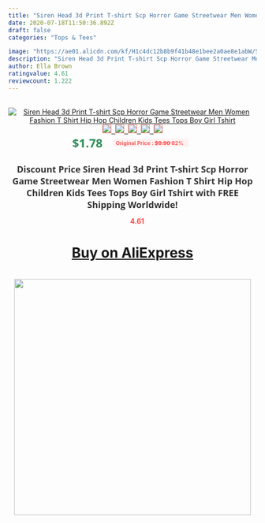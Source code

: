 ```yaml
---
title: "Siren Head 3d Print T-shirt Scp Horror Game Streetwear Men Women Fashion T Shirt Hip Hop Children Kids Tees Tops Boy Girl Tshirt"
date: 2020-07-18T11:50:36.892Z
draft: false
categories: "Tops & Tees"

image: "https://ae01.alicdn.com/kf/H1c4dc12b8b9f41b48e1bee2a0ae8e1abW/Siren-Head-3d-Print-T-shirt-Scp-Horror-Game-Streetwear-Men-Women-Fashion-T-Shirt-Hip.jpg"
description: "Siren Head 3d Print T-shirt Scp Horror Game Streetwear Men Women Fashion T Shirt Hip Hop Children Kids Tees Tops Boy Girl Tshirt"
author: Ella Brown
ratingvalue: 4.61
reviewcount: 1.222
---
```

<br>
<div style="text-align: center;">
<a href="https://s.click.aliexpress.com/e/_ALEWL3" target="_blank" rel="nofollow noopener noreferrer"><img alt="Siren Head 3d Print T-shirt Scp Horror Game Streetwear Men Women Fashion T Shirt Hip Hop Children Kids Tees Tops Boy Girl Tshirt" class="magnifier-image" src="https://ae01.alicdn.com/kf/H1c4dc12b8b9f41b48e1bee2a0ae8e1abW/Siren-Head-3d-Print-T-shirt-Scp-Horror-Game-Streetwear-Men-Women-Fashion-T-Shirt-Hip.jpg_640x640.jpg">
<br>
<img style="border:1px solid salmon" src="https://ae01.alicdn.com/kf/H1c4dc12b8b9f41b48e1bee2a0ae8e1abW/Siren-Head-3d-Print-T-shirt-Scp-Horror-Game-Streetwear-Men-Women-Fashion-T-Shirt-Hip.jpg_120x120.jpg">&nbsp;&nbsp;<img style="border:1px solid salmon" src="https://ae01.alicdn.com/kf/H6a4b89f25f0c4d9f985a692a28ff81f8V/Siren-Head-3d-Print-T-shirt-Scp-Horror-Game-Streetwear-Men-Women-Fashion-T-Shirt-Hip.jpg_120x120.jpg">&nbsp;&nbsp;<img style="border:1px solid salmon" src="https://ae01.alicdn.com/kf/H0572d65e0b64441e94f855102d8098afh/Siren-Head-3d-Print-T-shirt-Scp-Horror-Game-Streetwear-Men-Women-Fashion-T-Shirt-Hip.jpg_120x120.jpg">&nbsp;&nbsp;<img style="border:1px solid salmon" src="https://ae01.alicdn.com/kf/Hb890c70538b04b2ea0e8cf6fd5aa7c6bu/Siren-Head-3d-Print-T-shirt-Scp-Horror-Game-Streetwear-Men-Women-Fashion-T-Shirt-Hip.jpg_120x120.jpg">&nbsp;&nbsp;<img style="border:1px solid salmon" src="https://ae01.alicdn.com/kf/Hb0257dc521e2447b9b4c31de06924a6fH/Siren-Head-3d-Print-T-shirt-Scp-Horror-Game-Streetwear-Men-Women-Fashion-T-Shirt-Hip.jpg_120x120.jpg"></a></div><br0>
<div style="text-align: center;"><span style="background-color: white; border: 0px; box-sizing: border-box; color: seagreen; display: inline-block; font-family: &quot;open sans&quot; , &quot;arial&quot; , &quot;helvetica&quot; , sans-serif , &quot;heiti&quot;; font-size: 24px; font-stretch: inherit; font-weight: 700; line-height: inherit; margin: 0px 10px 0px 0px; padding: 0px; vertical-align: middle;">$1.78 </span>
<span style="background: rgb(255 , 241 , 241); border-radius: 3px; border: 0px; box-sizing: border-box; color: #ff4747; display: inline-block; font-family: inherit; font-size: 12px; font-stretch: inherit; font-style: inherit; font-variant: inherit; font-weight: 600; line-height: inherit; margin: 0px; padding: 2px 5px; transform: scale(0.9); vertical-align: middle;">Original Price : <b style="text-decoration: line-through;">$9.90 </b> 82%&nbsp;&nbsp;</span></div>
<h1 style="color: #333333; display: inline-block; font-family: &quot;open sans&quot; , &quot;arial&quot; , &quot;helvetica&quot; , sans-serif , &quot;heiti&quot;; font-size: 18px; font-stretch: inherit; font-weight: 700; text-align: center;">Discount Price Siren Head 3d Print T-shirt Scp Horror Game Streetwear Men Women Fashion T Shirt Hip Hop Children Kids Tees Tops Boy Girl Tshirt with FREE Shipping Worldwide!</h1>
<div style="color: #ff4747; text-align: center;">
<img src="https://4.bp.blogspot.com/-M0ZcTcb-5uY/XleCXlxnR4I/AAAAAAAAAEc/OrjgMkXV1oMQFaCRZj5HQwOCBcu3w1FegCPcBGAYYCw/s1600/star.png" style="height: 15px;">&nbsp;<b>4.61</b></div>
<div class="button_cont" align="center"><a class="buynow_a" href="https://s.click.aliexpress.com/e/_ALEWL3" target="_blank" rel="nofollow noopener noreferrer"><H1>Buy on AliExpress</H1></a></div><br>
<div class="separator" style="clear: both; text-align: center;">
<img src="https://lh3.googleusercontent.com/-pTy5HemUv9M/XlePHvY0dAI/AAAAAAAAAE4/0nX5iRUoIWY8eMW9Dpxeirr157OZliDIgCLcBGAsYHQ/s1600/badge.gif" width="480">
</div>
